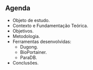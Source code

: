 ## Agenda

- Objeto de estudo.
- Contexto e Fundamentação Teórica.
- Objetivos.
- Metodologia.
- Ferramentas desenvolvidas:
  - Dugong.
  - BioPortainer.
  - ParaDB.
- Conclusões.

